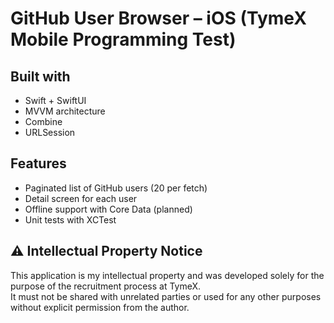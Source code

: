 # GitHub User Browser – iOS (TymeX Mobile Programming Test)

## Built with
- Swift + SwiftUI
- MVVM architecture
- Combine
- URLSession

## Features
- Paginated list of GitHub users (20 per fetch)
- Detail screen for each user
- Offline support with Core Data (planned)
- Unit tests with XCTest

## ⚠️ Intellectual Property Notice
This application is my intellectual property and was developed solely for the purpose of the recruitment process at TymeX.  
It must not be shared with unrelated parties or used for any other purposes without explicit permission from the author.
